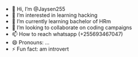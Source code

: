 - 👋 Hi, I’m @Jaysen255
- 👀 I’m interested in learning hacking
- 🌱 I’m currently learning bachelor of HRm
- 💞️ I’m looking to collaborate on coding campaigns
- 📫 How to reach whatsapp (+255693467047)
- 😄 Pronouns: ...
- ⚡ Fun fact: am introvert

<!---
Jaysen255/Jaysen255 is a ✨ special ✨ repository because its `README.md` (this file) appears on your GitHub profile.
You can click the Preview link to take a look at your changes.
--->
